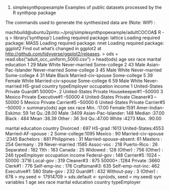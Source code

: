 1.  simplesynthpopexample
    Examples of public datasets processed by the R synthpop package

The commands used to generate the synthesized data are (Note:
WIP) :

machbuild@ubuntu2pinto:~/proj/simplesynthpopexample/adultCOCOA$ R -q
&gt; library(‘synthpop’)
Loading required package: lattice
Loading required package: MASS
Loading required package: nnet
Loading required package: ggplot2
Find out what’s changed in ggplot2 at
http://github.com/tidyverse/ggplot2/releases.
&gt; ods = read.obs(“adult\_occ\_uniform\_5000.csv”)
&gt; head(ods)
age sex race marital education
1 29 Male White Never-married Some-college
2 43 Male Asian-Pac-Islander Never-married Some-college
3 45 Male White Never-married Some-college
4 31 Male Black Married-civ-spouse Some-college
5 39 Female White Married-civ-spouse Some-college
6 59 Male White Never-married HS-grad
country typeEmployer occupation income
1 United-States Private Guard\#1 50000+.
2 United-States Private Housekeeper\#1 –50000
3 Mexico Private Executive\#1 –50000
4 United-States Private Cleaner\#3 –50000
5 Mexico Private Carrier\#5 –50000
6 United-States Private Carrier\#5 –50000
&gt; summary(ods)
age sex race
Min. :17.00 Female:1591 Amer-Indian-Eskimo: 59
1st Qu.:28.00 Male :3409 Asian-Pac-Islander: 148
Median :37.00 Black : 484
Mean :38.39 Other : 36
3rd Qu.:47.00 White :4273
Max. :90.00

marital education country
Divorced : 697 HS-grad :1613 United-States:4553
Married-AF-spouse : 2 Some-college:1095 Mexico : 90
Married-civ-spouse :2345 Bachelors : 881 Philippines : 31
Married-spouse-absent: 61 Masters : 254 Germany : 29
Never-married :1585 Assoc-voc : 218 Puerto-Rico : 26
Separated : 182 11th : 183 Canada : 25
Widowed : 128 (Other) : 756 (Other) : 246
typeEmployer occupation income
Federal-gov : 148 Carrier\#5 :1024 –50000 :3716
Local-gov : 319 Cleaner\#3 : 875 50000+.:1284
Private :3660 Clerk\#1 : 776
Self-emp-inc : 176 Craftsman\#3: 635
Self-emp-not-inc: 462 Executive\#1: 580
State-gov : 232 Guard\#1 : 432
Without-pay : 3 (Other) : 678
&gt; my.seed &lt;- 17914709
&gt; sds.default &lt;- syn(ods, seed = my.seed)
syn variables
1 age sex race marital education country typeEmployer
